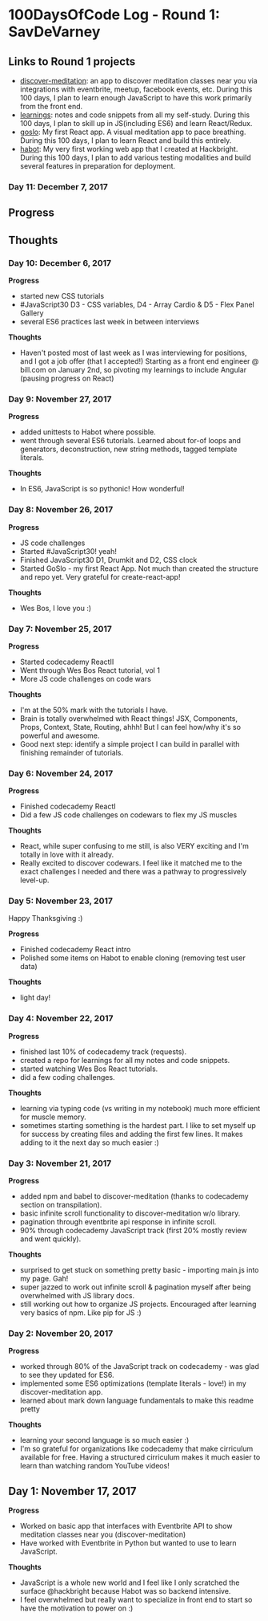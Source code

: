 # 100DaysOfCode Log - Round 1: SavDeVarney

## Links to Round 1 projects
- [discover-meditation](https://github.com/savdevarney/discover-meditation): an app to discover meditation classes near you via integrations with eventbrite, meetup, facebook events, etc. During this 100 days, I plan to learn enough JavaScript to have this work primarily from the front end. 
- [learnings](https://github.com/savdevarney/learnings): notes and code snippets from all my self-study.  During this 100 days, I plan to skill up in JS(including ES6) and learn React/Redux. 
- [goslo](https://github.com/savdevarney/goslo): My first React app. A visual meditation app to pace breathing. During this 100 days, I plan to learn React and build this entirely. 
- [habot](https://github.com/savdevarney/habot): My very first working web app that I created at Hackbright.  During this 100 days, I plan to add various testing modalities and build several features in preparation for deployment. 


### Day 11: December 7, 2017

**Progress**
- 

**Thoughts**
- 

### Day 10: December 6, 2017

**Progress**
- started new CSS tutorials
- #JavaScript30 D3 - CSS variables, D4 - Array Cardio & D5 - Flex Panel Gallery
- several ES6 practices last week in between interviews

**Thoughts**
- Haven't posted most of last week as I was interviewing for positions, and I got a job offer (that I accepted!) Starting as a front end engineer @ bill.com on January 2nd, so pivoting my learnings to include Angular (pausing progress on React)


### Day 9: November 27, 2017

**Progress**
- added unittests to Habot where possible. 
- went through several ES6 tutorials.  Learned about for-of loops and generators, deconstruction, new string methods, tagged template literals.

**Thoughts**
- In ES6, JavaScript is so pythonic! How wonderful! 

### Day 8: November 26, 2017

**Progress**
- JS code challenges
- Started #JavaScript30! yeah! 
- Finished JavaScript30 D1, Drumkit and D2, CSS clock
- Started GoSlo - my first React App.  Not much than created the structure and repo yet.  Very grateful for create-react-app!

**Thoughts**
- Wes Bos, I love you :)


### Day 7: November 25, 2017

**Progress**
- Started codecademy ReactII
- Went through Wes Bos React tutorial, vol 1
- More JS code challenges on code wars

**Thoughts**
-  I'm at the 50% mark with the tutorials I have. 
-  Brain is totally overwhelmed with React things! JSX, Components, Props, Context, State, Routing, ahhh! But I can feel how/why it's so powerful and awesome.
-  Good next step:  identify a simple project I can build in parallel with finishing remainder of tutorials. 


### Day 6: November 24, 2017

**Progress**
- Finished codecademy ReactI
- Did a few JS code challenges on codewars to flex my JS muscles

**Thoughts**
- React, while super confusing to me still, is also VERY exciting and I'm totally in love with it already. 
- Really excited to discover codewars.  I feel like it matched me to the exact challenges I needed and there was a pathway to progressively level-up. 


### Day 5: November 23, 2017

Happy Thanksgiving :) 

**Progress**
- Finished codecademy React intro
- Polished some items on Habot to enable cloning (removing test user data)

**Thoughts**
- light day!


### Day 4: November 22, 2017

**Progress**
- finished last 10% of codecademy track (requests).
- created a repo for learnings for all my notes and code snippets.
- started watching Wes Bos React tutorials. 
- did a few coding challenges.

**Thoughts**
- learning via typing code (vs writing in my notebook) much more efficient for muscle memory.
- sometimes starting something is the hardest part.  I like to set myself up for success by creating files and adding the first few lines.  It makes adding to it the next day so much easier :) 

### Day 3: November 21, 2017

**Progress**
- added npm and babel to discover-meditation (thanks to codecademy section on transpilation).
- basic infinite scroll functionality to discover-meditation w/o library.
- pagination through eventbrite api response in infinite scroll.
- 90% through codecademy JavaScript track (first 20% mostly review and went quickly).

**Thoughts**
- surprised to get stuck on something pretty basic - importing main.js into my page. Gah!
- super jazzed to work out infinite scroll & pagination myself after being overwhelmed with JS library docs.
- still working out how to organize JS projects.  Encouraged after learning very basics of npm.  Like pip for JS :) 


### Day 2: November 20, 2017

**Progress**
- worked through 80% of the JavaScript track on codecademy - was glad to see they updated for ES6. 
- implemented some ES6 optimizations (template literals - love!) in my discover-meditation app.
- learned about mark down language fundamentals to make this readme pretty

**Thoughts**
- learning your second language is so much easier :) 
- I'm so grateful for organizations like codecademy that make cirriculum available for free.  Having a structured cirriculum makes it much easier to learn than watching random YouTube videos!  


## Day 1: November 17, 2017

**Progress**
- Worked on basic app that interfaces with Eventbrite API to show meditation classes near you (discover-meditation)
- Have worked with Eventbrite in Python but wanted to use to learn JavaScript.

**Thoughts**
- JavaScript is a whole new world and I feel like I only scratched the surface @hackbright because Habot was so backend intensive. 
- I feel overwhelmed but really want to specialize in front end to start so have the motivation to power on :) 

